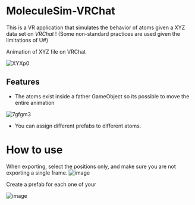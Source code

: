 # MoleculeSim-VRChat

This is a VR application that simulates the behavior of atoms given a XYZ data set on *VRChat* ! 
(Some non-standard practices are used given the limitations of U#)

 Animation of XYZ file on VRChat
 
 ![XYXp0](https://user-images.githubusercontent.com/8094167/234337101-c6c4f972-af58-4fb5-8656-60316293c7f6.gif)



## Features

* The atoms exist inside a father GameObject so its possible to move the entire animation

![7gfgm3](https://user-images.githubusercontent.com/8094167/228888337-70e9f02d-6512-468a-9d6c-fa20d1f3cab1.gif)

* You can assign different prefabs to different atoms.
 



# How to use 

When exporting, select the positions only, and make sure you are not exporting a single frame.
![image](https://user-images.githubusercontent.com/8094167/234338878-461c43fd-184c-4cca-895b-b6ca089bc8f4.png)

Create a prefab for each one of your 

![image](https://user-images.githubusercontent.com/8094167/234342369-6b86146a-8533-43c7-a28a-364e898aaa02.png)
